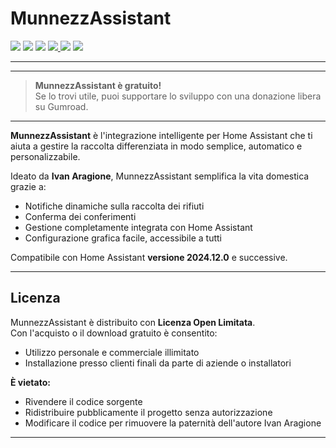 # MunnezzAssistant


<img src="https://img.shields.io/badge/version-1.0.0-blue" />
<img src="https://img.shields.io/badge/compatible-Home_Assistant_2024.12.0+-green" />
<img src="https://img.shields.io/badge/licenza-Open_Limited_Use-brightgreen" />

<a href="https://github.com/VesuvioCode/MunnezzAssistant/releases/latest">
  <img src="https://img.shields.io/badge/Download-⬇️-blue?style=for-the-badge" />
</a>
<img src="https://img.shields.io/badge/Gratuito-Sì-green?style=for-the-badge" />
<a href="https://vesuviocode.gumroad.com/l/pelkif">
  <img src="https://img.shields.io/badge/Supporta-con%20una%20donazione-orange?style=for-the-badge" />
</a>

---

---

> **MunnezzAssistant è gratuito!**  
> Se lo trovi utile, puoi supportare lo sviluppo con una donazione libera su Gumroad.

---

**MunnezzAssistant** è l'integrazione intelligente per Home Assistant che ti aiuta a gestire la raccolta differenziata in modo semplice, automatico e personalizzabile.

Ideato da **Ivan Aragione**, MunnezzAssistant semplifica la vita domestica grazie a:
- Notifiche dinamiche sulla raccolta dei rifiuti
- Conferma dei conferimenti
- Gestione completamente integrata con Home Assistant
- Configurazione grafica facile, accessibile a tutti

Compatibile con Home Assistant **versione 2024.12.0** e successive.

---

## Licenza

MunnezzAssistant è distribuito con **Licenza Open Limitata**.  
Con l'acquisto o il download gratuito è consentito:
- Utilizzo personale e commerciale illimitato
- Installazione presso clienti finali da parte di aziende o installatori

**È vietato:**
- Rivendere il codice sorgente
- Ridistribuire pubblicamente il progetto senza autorizzazione
- Modificare il codice per rimuovere la paternità dell'autore Ivan Aragione

---

